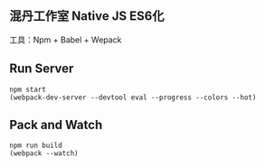 混丹工作室 Native JS ES6化 
---

工具：Npm + Babel + Wepack


Run Server
---
 
```
npm start
(webpack-dev-server --devtool eval --progress --colors --hot)
```

Pack and Watch
---
 
```
npm run build
(webpack --watch)
```